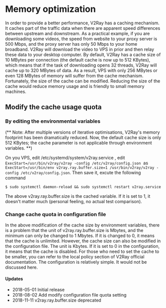 # Memory optimization 

In order to provide a better performance, V2Ray has a caching mechanism. It caches part of the traffic data when there are apparent speed differences between upstream and downstream. As a practical example, if you are downloading some videos, the speed from website to your proxy server is 500 Mbps, and the proxy server has only 50 Mbps to your home broadband. V2Ray will download the video to VPS in prior and then relay these data to your desktop computer. By default, V2Ray has a cache size of 10 MBytes per connection (the default cache is now up to 512 KBytes), which means that if the task of downloading opens 32 threads, V2Ray will cache up to 320 MBytes of data. As a result, VPS with only 256 MBytes or even 128 MBytes of memory will suffer from the cache mechanism. Fortunately, the size of the cache can be modified. Reducing the size of the cache would reduce memory usage and is friendly to small memory machines.

## Modify the cache usage quota

### By editing the environmental variables

(** Note: After multiple versions of iterative optimisations, V2Ray's memory footprint has been dramatically reduced. Now, the default cache size is only 512 KBytes; the cache parameter is not applicable through environment variables. **)

On you VPS, edit /etc/systemd/system/v2ray.service , edit `ExecStart=/usr/bin/v2ray/v2ray -config /etc/v2ray/config.json`  as  `ExecStart=/usr/bin/env v2ray.ray.buffer.size=1 /usr/bin/v2ray/v2ray -config /etc/v2ray/config.json`. Then save it, excute the following command
```plain
$ sudo systemctl daemon-reload && sudo systemctl restart v2ray.service
```
The above v2ray.ray.buffer.size is the cached variable. If it is set to 1, it doesn't matter much (personal feeling, no actual test comparison).

### Change cache quota in configuration file

In the above modification of the cache size by environment variables, there is a problem that the unit of v2ray.ray.buffer.size is Mbytes, and the minimum can only be changed to 1 Mbytes. If it is changed to 0, it means that the cache is unlimited. However, the cache size can also be modified in the configuration file. The unit is Kbytes. If it is set to 0 in the configuration, it means that the cache is disabled. For those who need to set the cache to be smaller, you can refer to the local policy section of V2Ray official documentation. The configuration is relatively simple. It would not be discussed here.

#### Updates

- 2018-05-01 Initial release
- 2018-08-02 Add modify configuration file quota setting
- 2018-11-11 v2ray.ray.buffer.size deprecated
